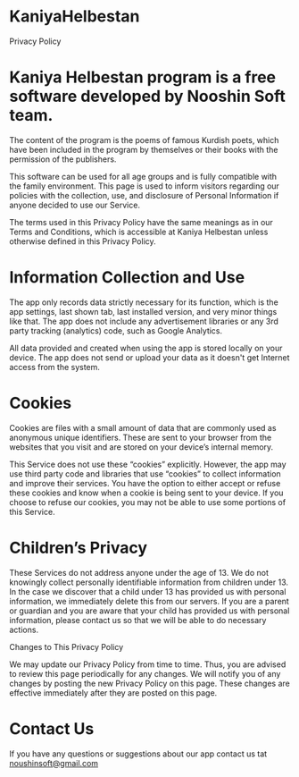 # KaniyaHelbestan
Privacy Policy

# Kaniya Helbestan program is a free software developed by Nooshin Soft team.

The content of the program is the poems of famous Kurdish poets, which have been included in the program by themselves or their books with the permission of the publishers.

 

This software can be used for all age groups and is fully compatible with the family environment.
This page is used to inform visitors regarding our policies with the collection, use, and disclosure of Personal Information if anyone decided to use our Service.

The terms used in this Privacy Policy have the same meanings as in our Terms and Conditions, which is accessible at Kaniya Helbestan unless otherwise defined in this Privacy Policy.

# Information Collection and Use

The app only records data strictly necessary for its function, which is the app settings, last shown tab, last installed version, and very minor things like that. The app does not include any advertisement libraries or any 3rd party tracking (analytics) code, such as Google Analytics.

All data provided and created when using the app is stored locally on your device. The app does not send or upload your data as it doesn't get Internet access from the system.

# Cookies

Cookies are files with a small amount of data that are commonly used as anonymous unique identifiers. These are sent to your browser from the websites that you visit and are stored on your device’s internal memory.

This Service does not use these “cookies” explicitly. However, the app may use third party code and libraries that use “cookies” to collect information and improve their services. You have the option to either accept or refuse these cookies and know when a cookie is being sent to your device. If you choose to refuse our cookies, you may not be able to use some portions of this Service.

 

# Children’s Privacy

These Services do not address anyone under the age of 13. We do not knowingly collect personally identifiable information from children under 13. In the case we discover that a child under 13 has provided us with personal information, we immediately delete this from our servers. If you are a parent or guardian and you are aware that your child has provided us with personal information, please contact us so that we will be able to do necessary actions.

Changes to This Privacy Policy

We may update our Privacy Policy from time to time. Thus, you are advised to review this page periodically for any changes. We will notify you of any changes by posting the new Privacy Policy on this page. These changes are effective immediately after they are posted on this page.

# Contact Us

If you have any questions or suggestions about our app contact us tat noushinsoft@gmail.com
